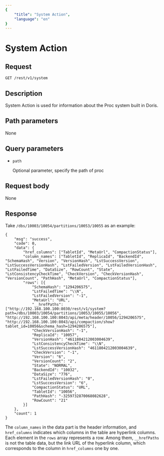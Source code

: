 ```yaml
---
{
    "title": "System Action",
    "language": "en"
}
---
```


<!-- 
Licensed to the Apache Software Foundation (ASF) under one
or more contributor license agreements.  See the NOTICE file
distributed with this work for additional information
regarding copyright ownership.  The ASF licenses this file
to you under the Apache License, Version 2.0 (the
"License"); you may not use this file except in compliance
with the License.  You may obtain a copy of the License at

  http://www.apache.org/licenses/LICENSE-2.0

Unless required by applicable law or agreed to in writing,
software distributed under the License is distributed on an
"AS IS" BASIS, WITHOUT WARRANTIES OR CONDITIONS OF ANY
KIND, either express or implied.  See the License for the
specific language governing permissions and limitations
under the License.
-->

# System Action

## Request

```
GET /rest/v1/system
```

## Description

System Action is used for information about the Proc system built in Doris.
    
## Path parameters

None

## Query parameters

* `path`

    Optional parameter, specify the path of proc

## Request body

None

## Response
    
Take `/dbs/10003/10054/partitions/10053/10055` as an example:
    
```
{
	"msg": "success",
	"code": 0,
	"data": {
		"href_columns": ["TabletId", "MetaUrl", "CompactionStatus"],
		"column_names": ["TabletId", "ReplicaId", "BackendId", "SchemaHash", "Version", "VersionHash", "LstSuccessVersion", "LstSuccessVersionHash", "LstFailedVersion", "LstFailedVersionHash", "LstFailedTime", "DataSize", "RowCount", "State", "LstConsistencyCheckTime", "CheckVersion", "CheckVersionHash", "VersionCount", "PathHash", "MetaUrl", "CompactionStatus"],
		"rows": [{
			"SchemaHash": "1294206575",
			"LstFailedTime": "\\N",
			"LstFailedVersion": "-1",
			"MetaUrl": "URL",
			"__hrefPaths": ["http://192.168.100.100:8030/rest/v1/system?path=/dbs/10003/10054/partitions/10053/10055/10056", "http://192.168.100.100:8043/api/meta/header/10056/1294206575", "http://192.168.100.100:8043/api/compaction/show?tablet_id=10056&schema_hash=1294206575"],
			"CheckVersionHash": "-1",
			"ReplicaId": "10057",
			"VersionHash": "4611804212003004639",
			"LstConsistencyCheckTime": "\\N",
			"LstSuccessVersionHash": "4611804212003004639",
			"CheckVersion": "-1",
			"Version": "6",
			"VersionCount": "2",
			"State": "NORMAL",
			"BackendId": "10032",
			"DataSize": "776",
			"LstFailedVersionHash": "0",
			"LstSuccessVersion": "6",
			"CompactionStatus": "URL",
			"TabletId": "10056",
			"PathHash": "-3259732870068082628",
			"RowCount": "21"
		}]
	},
	"count": 1
}
```
    
The `column_names` in the data part is the header information, and `href_columns` indicates which columns in the table are hyperlink columns. Each element in the `rows` array represents a row. Among them, `__hrefPaths` is not the table data, but the link URL of the hyperlink column, which corresponds to the column in `href_columns` one by one.
